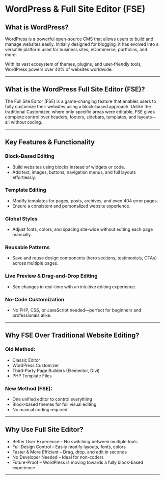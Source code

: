 # WordPress & Full Site Editor (FSE)

## What is WordPress?

WordPress is a powerful open-source CMS that allows users to build and manage websites easily. Initially designed for blogging, it has evolved into a versatile platform used for business sites, eCommerce, portfolios, and more.  

With its vast ecosystem of themes, plugins, and user-friendly tools, WordPress powers over 40% of websites worldwide.  

---

## What is the WordPress Full Site Editor (FSE)?

The Full Site Editor (FSE) is a game-changing feature that enables users to fully customize their websites using a block-based approach. Unlike the traditional Customizer, where only specific areas were editable, FSE gives complete control over headers, footers, sidebars, templates, and layouts—all without coding.  

---

## Key Features & Functionality

### Block-Based Editing  
- Build websites using blocks instead of widgets or code.  
- Add text, images, buttons, navigation menus, and full layouts effortlessly.  

### Template Editing  
- Modify templates for pages, posts, archives, and even 404 error pages.  
- Ensure a consistent and personalized website experience.  

### Global Styles  
- Adjust fonts, colors, and spacing site-wide without editing each page manually.  

### Reusable Patterns  
- Save and reuse design components (hero sections, testimonials, CTAs) across multiple pages.  

### Live Preview & Drag-and-Drop Editing  
- See changes in real-time with an intuitive editing experience.  

### No-Code Customization  
- No PHP, CSS, or JavaScript needed—perfect for beginners and professionals alike.  

---

## Why FSE Over Traditional Website Editing?

### Old Method:  
- Classic Editor  
- WordPress Customizer  
- Third-Party Page Builders (Elementor, Divi)  
- PHP Template Files  

### New Method (FSE):  
- One unified editor to control everything  
- Block-based themes for full visual editing  
- No manual coding required  

---

## Why Use Full Site Editor?  

- Better User Experience – No switching between multiple tools  
- Full Design Control – Easily modify layouts, fonts, colors  
- Faster & More Efficient – Drag, drop, and edit in seconds  
- No Developer Needed – Ideal for non-coders  
- Future-Proof – WordPress is moving towards a fully block-based experience  

---

